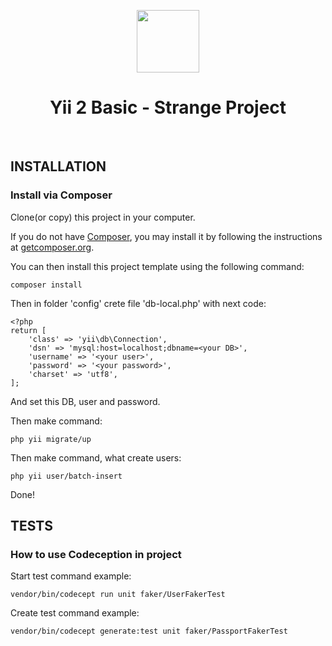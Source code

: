<p align="center">
    <a href="https://github.com/yiisoft" target="_blank">
        <img src="https://avatars0.githubusercontent.com/u/993323" height="100px">
    </a>
    <h1 align="center">Yii 2 Basic - Strange Project</h1>
    <br>
</p>


INSTALLATION
------------

### Install via Composer

Clone(or copy) this project in your computer.


If you do not have [Composer](http://getcomposer.org/), you may install it by following the instructions
at [getcomposer.org](http://getcomposer.org/doc/00-intro.md#installation-nix).

You can then install this project template using the following command:

~~~
composer install
~~~

Then in folder 'config' crete file 'db-local.php' with next code:
~~~
<?php
return [
    'class' => 'yii\db\Connection',
    'dsn' => 'mysql:host=localhost;dbname=<your DB>',
    'username' => '<your user>',
    'password' => '<your password>',
    'charset' => 'utf8',
];
~~~
And set  this DB, user and password.

Then make command:

~~~
php yii migrate/up
~~~

Then make command, what create users:

~~~
php yii user/batch-insert
~~~

Done!


TESTS
------------

### How to use Codeception in project
Start test command example:
~~~
vendor/bin/codecept run unit faker/UserFakerTest
~~~

Create test command example:
~~~
vendor/bin/codecept generate:test unit faker/PassportFakerTest
~~~


